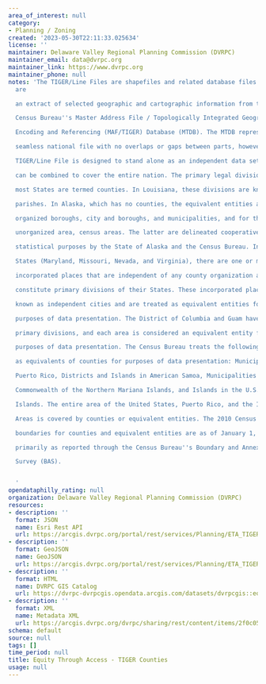```yaml
---
area_of_interest: null
category:
- Planning / Zoning
created: '2023-05-30T22:11:33.025634'
license: ''
maintainer: Delaware Valley Regional Planning Commission (DVRPC)
maintainer_email: data@dvrpc.org
maintainer_link: https://www.dvrpc.org
maintainer_phone: null
notes: 'The TIGER/Line Files are shapefiles and related database files (.dbf) that
  are

  an extract of selected geographic and cartographic information from the U.S.

  Census Bureau''s Master Address File / Topologically Integrated Geographic

  Encoding and Referencing (MAF/TIGER) Database (MTDB). The MTDB represents a

  seamless national file with no overlaps or gaps between parts, however, each

  TIGER/Line File is designed to stand alone as an independent data set, or they

  can be combined to cover the entire nation. The primary legal divisions of

  most States are termed counties. In Louisiana, these divisions are known as

  parishes. In Alaska, which has no counties, the equivalent entities are the

  organized boroughs, city and boroughs, and municipalities, and for the

  unorganized area, census areas. The latter are delineated cooperatively for

  statistical purposes by the State of Alaska and the Census Bureau. In four

  States (Maryland, Missouri, Nevada, and Virginia), there are one or more

  incorporated places that are independent of any county organization and thus

  constitute primary divisions of their States. These incorporated places are

  known as independent cities and are treated as equivalent entities for

  purposes of data presentation. The District of Columbia and Guam have no

  primary divisions, and each area is considered an equivalent entity for

  purposes of data presentation. The Census Bureau treats the following entities

  as equivalents of counties for purposes of data presentation: Municipios in

  Puerto Rico, Districts and Islands in American Samoa, Municipalities in the

  Commonwealth of the Northern Mariana Islands, and Islands in the U.S. Virgin

  Islands. The entire area of the United States, Puerto Rico, and the Island

  Areas is covered by counties or equivalent entities. The 2010 Census

  boundaries for counties and equivalent entities are as of January 1, 2010,

  primarily as reported through the Census Bureau''s Boundary and Annexation

  Survey (BAS).


  '
opendataphilly_rating: null
organization: Delaware Valley Regional Planning Commission (DVRPC)
resources:
- description: ''
  format: JSON
  name: Esri Rest API
  url: https://arcgis.dvrpc.org/portal/rest/services/Planning/ETA_TIGER_Counties/FeatureServer/0
- description: ''
  format: GeoJSON
  name: GeoJSON
  url: https://arcgis.dvrpc.org/portal/rest/services/Planning/ETA_TIGER_Counties/FeatureServer/0/query?where=1=1&outsr=4326&outfields=*&f=geojson
- description: ''
  format: HTML
  name: DVRPC GIS Catalog
  url: https://dvrpc-dvrpcgis.opendata.arcgis.com/datasets/dvrpcgis::equity-through-access-tiger-counties
- description: ''
  format: XML
  name: Metadata XML
  url: https://arcgis.dvrpc.org/dvrpc/sharing/rest/content/items/2f0c05bcf128468d8a6516caab38b98f/info/metadata/metadata.xml?format=default
schema: default
source: null
tags: []
time_period: null
title: Equity Through Access - TIGER Counties
usage: null
---
```

